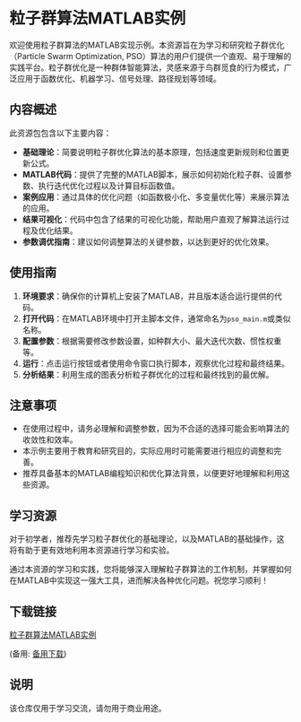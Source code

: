 # 粒子群算法MATLAB实例

欢迎使用粒子群算法的MATLAB实现示例。本资源旨在为学习和研究粒子群优化（Particle Swarm Optimization, PSO）算法的用户们提供一个直观、易于理解的实践平台。粒子群优化是一种群体智能算法，灵感来源于鸟群觅食的行为模式，广泛应用于函数优化、机器学习、信号处理、路径规划等领域。

## 内容概述

此资源包包含以下主要内容：

- **基础理论**：简要说明粒子群优化算法的基本原理，包括速度更新规则和位置更新公式。
- **MATLAB代码**：提供了完整的MATLAB脚本，展示如何初始化粒子群、设置参数、执行迭代优化过程以及计算目标函数值。
- **案例应用**：通过具体的优化问题（如函数极小化、多变量优化等）来展示算法的应用。
- **结果可视化**：代码中包含了结果的可视化功能，帮助用户直观了解算法运行过程及优化结果。
- **参数调优指南**：建议如何调整算法的关键参数，以达到更好的优化效果。

## 使用指南

1. **环境要求**：确保你的计算机上安装了MATLAB，并且版本适合运行提供的代码。
2. **打开代码**：在MATLAB环境中打开主脚本文件，通常命名为`pso_main.m`或类似名称。
3. **配置参数**：根据需要修改参数设置，如种群大小、最大迭代次数、惯性权重等。
4. **运行**：点击运行按钮或者使用命令窗口执行脚本，观察优化过程和最终结果。
5. **分析结果**：利用生成的图表分析粒子群优化的过程和最终找到的最优解。

## 注意事项

- 在使用过程中，请务必理解和调整参数，因为不合适的选择可能会影响算法的收敛性和效率。
- 本示例主要用于教育和研究目的，实际应用时可能需要进行相应的调整和完善。
- 推荐具备基本的MATLAB编程知识和优化算法背景，以便更好地理解和利用这些资源。

## 学习资源

对于初学者，推荐先学习粒子群优化的基础理论，以及MATLAB的基础操作，这将有助于更有效地利用本资源进行学习和实验。

通过本资源的学习和实践，您将能够深入理解粒子群算法的工作机制，并掌握如何在MATLAB中实现这一强大工具，进而解决各种优化问题。祝您学习顺利！

## 下载链接
[粒子群算法MATLAB实例](https://pan.quark.cn/s/2e47cc90d31c) 

(备用: [备用下载](https://pan.baidu.com/s/1_ADa6j75Rg_jeHPoBa3yBw?pwd=1234))

## 说明

该仓库仅用于学习交流，请勿用于商业用途。
